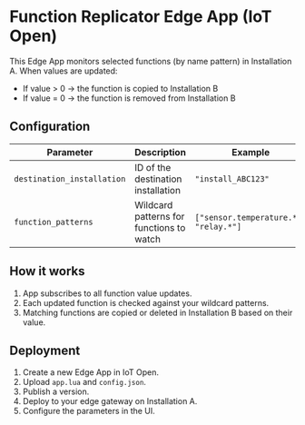 # Function Replicator Edge App (IoT Open)

This Edge App monitors selected functions (by name pattern) in Installation A.
When values are updated:
- If value > 0 → the function is copied to Installation B
- If value = 0 → the function is removed from Installation B

## Configuration
| Parameter | Description | Example |
|------------|--------------|----------|
| `destination_installation` | ID of the destination installation | `"install_ABC123"` |
| `function_patterns` | Wildcard patterns for functions to watch | `["sensor.temperature.*", "relay.*"]` |

## How it works
1. App subscribes to all function value updates.
2. Each updated function is checked against your wildcard patterns.
3. Matching functions are copied or deleted in Installation B based on their value.

## Deployment
1. Create a new Edge App in IoT Open.
2. Upload `app.lua` and `config.json`.
3. Publish a version.
4. Deploy to your edge gateway on Installation A.
5. Configure the parameters in the UI.
